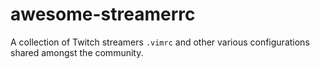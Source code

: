 # awesome-streamerrc

A collection of Twitch streamers `.vimrc` and other various configurations shared amongst the community.
